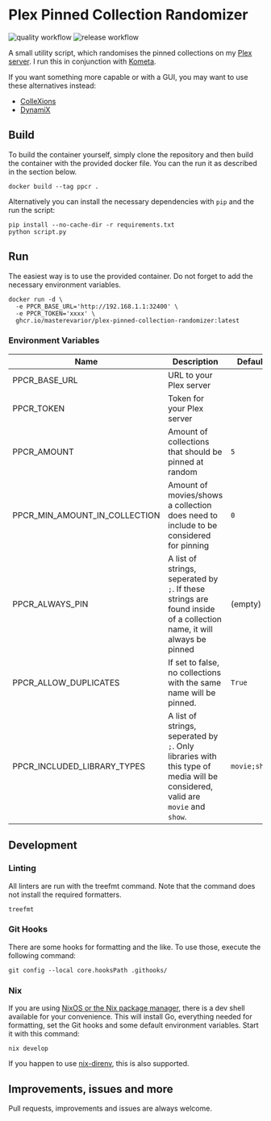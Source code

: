 # Plex Pinned Collection Randomizer

![quality workflow](https://github.com/MasterEvarior/plex-pinned-collection-randomizer/actions/workflows/quality.yaml/badge.svg) ![release workflow](https://github.com/MasterEvarior/plex-pinned-collection-randomizer/actions/workflows/publish.yaml/badge.svg)

A small utility script, which randomises the pinned collections on my [Plex server](http://plex.tv). I run this in conjunction with [Kometa](https://kometa.wiki/en/latest/).

If you want something more capable or with a GUI, you may want to use these alternatives instead:

- [ColleXions ](https://github.com/jl94x4/ColleXions/tree/main)
- [DynamiX](https://github.com/TheImaginear/dynamiX)

## Build

To build the container yourself, simply clone the repository and then build the container with the provided docker file. You can the run it as described in the section below.

```shell
docker build --tag ppcr .
```

Alternatively you can install the necessary dependencies with `pip` and the run the script:

```shell
pip install --no-cache-dir -r requirements.txt
python script.py
```

## Run

The easiest way is to use the provided container. Do not forget to add the necessary environment variables.

```shell
docker run -d \
  -e PPCR_BASE_URL='http://192.168.1.1:32400' \
  -e PPCR_TOKEN='xxxx' \
  ghcr.io/masterevarior/plex-pinned-collection-randomizer:latest
```

### Environment Variables

| Name             | Description                                                | Default                                                                                 | Example             | Mandatory  |
|------------------|------------------------------------------------------------|-----------------------------------------------------------------------------------------|---------------------|------------|
| PPCR_BASE_URL    | URL to your Plex server |                                  | `http://192.168.1.1:32400`   | ✅         |
| PPCR_TOKEN       | Token for your Plex server |                               | `xxxxxxx`                    | ✅         |
| PPCR_AMOUNT      | Amount of collections that should be pinned at random      | `5`             | `12`       | ❌         |
| PPCR_MIN_AMOUNT_IN_COLLECTION | Amount of movies/shows a collection does need to include to be considered for pinning | `0`             | `3`       | ❌         |
| PPCR_ALWAYS_PIN  | A list of strings, seperated by `;`. If these strings are found inside of a collection name, it will always be pinned|       (empty)       | `Popular;Christmas Things`       | ❌         |
| PPCR_ALLOW_DUPLICATES | If set to false, no collections with the same name will be pinned. | `True` | `False` | ❌ |
| PPCR_INCLUDED_LIBRARY_TYPES | A list of strings, seperated by `;`. Only libraries with this type of media will be considered, valid are `movie` and `show`.   | `movie;show` | `movie` | ❌ |

## Development

### Linting

All linters are run with the treefmt command. Note that the command does not install the required formatters.

```shell
treefmt
```

### Git Hooks

There are some hooks for formatting and the like. To use those, execute the following command:

```shell
git config --local core.hooksPath .githooks/
```

### Nix

If you are using [NixOS or the Nix package manager](https://nixos.org/), there is a dev shell available for your convenience. This will install Go, everything needed for formatting, set the Git hooks and some default environment variables. Start it with this command:

```shell
nix develop
```

If you happen to use [nix-direnv](https://github.com/nix-community/nix-direnv), this is also supported.

## Improvements, issues and more

Pull requests, improvements and issues are always welcome.
